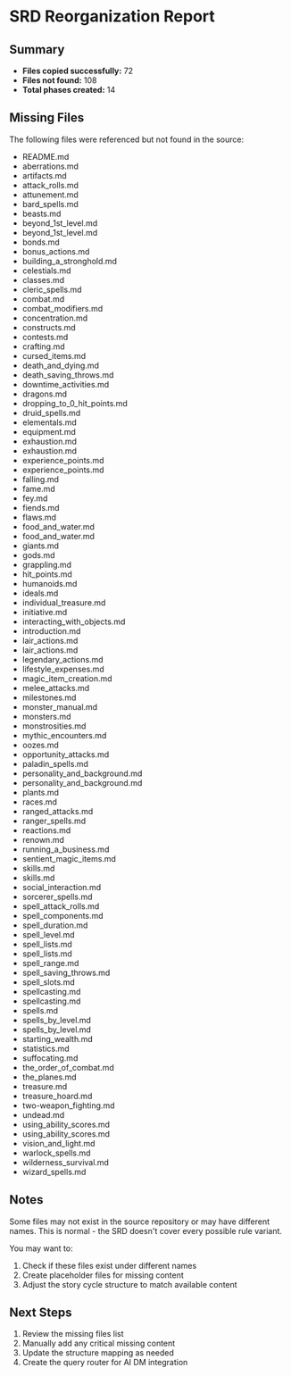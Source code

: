 # SRD Reorganization Report

## Summary

- **Files copied successfully:** 72
- **Files not found:** 108
- **Total phases created:** 14

## Missing Files

The following files were referenced but not found in the source:

- README.md
- aberrations.md
- artifacts.md
- attack_rolls.md
- attunement.md
- bard_spells.md
- beasts.md
- beyond_1st_level.md
- beyond_1st_level.md
- bonds.md
- bonus_actions.md
- building_a_stronghold.md
- celestials.md
- classes.md
- cleric_spells.md
- combat.md
- combat_modifiers.md
- concentration.md
- constructs.md
- contests.md
- crafting.md
- cursed_items.md
- death_and_dying.md
- death_saving_throws.md
- downtime_activities.md
- dragons.md
- dropping_to_0_hit_points.md
- druid_spells.md
- elementals.md
- equipment.md
- exhaustion.md
- exhaustion.md
- experience_points.md
- experience_points.md
- falling.md
- fame.md
- fey.md
- fiends.md
- flaws.md
- food_and_water.md
- food_and_water.md
- giants.md
- gods.md
- grappling.md
- hit_points.md
- humanoids.md
- ideals.md
- individual_treasure.md
- initiative.md
- interacting_with_objects.md
- introduction.md
- lair_actions.md
- lair_actions.md
- legendary_actions.md
- lifestyle_expenses.md
- magic_item_creation.md
- melee_attacks.md
- milestones.md
- monster_manual.md
- monsters.md
- monstrosities.md
- mythic_encounters.md
- oozes.md
- opportunity_attacks.md
- paladin_spells.md
- personality_and_background.md
- personality_and_background.md
- plants.md
- races.md
- ranged_attacks.md
- ranger_spells.md
- reactions.md
- renown.md
- running_a_business.md
- sentient_magic_items.md
- skills.md
- skills.md
- social_interaction.md
- sorcerer_spells.md
- spell_attack_rolls.md
- spell_components.md
- spell_duration.md
- spell_level.md
- spell_lists.md
- spell_lists.md
- spell_range.md
- spell_saving_throws.md
- spell_slots.md
- spellcasting.md
- spellcasting.md
- spells.md
- spells_by_level.md
- spells_by_level.md
- starting_wealth.md
- statistics.md
- suffocating.md
- the_order_of_combat.md
- the_planes.md
- treasure.md
- treasure_hoard.md
- two-weapon_fighting.md
- undead.md
- using_ability_scores.md
- using_ability_scores.md
- vision_and_light.md
- warlock_spells.md
- wilderness_survival.md
- wizard_spells.md

## Notes

Some files may not exist in the source repository or may have different names.
This is normal - the SRD doesn't cover every possible rule variant.

You may want to:
1. Check if these files exist under different names
2. Create placeholder files for missing content
3. Adjust the story cycle structure to match available content

## Next Steps

1. Review the missing files list
2. Manually add any critical missing content
3. Update the structure mapping as needed
4. Create the query router for AI DM integration

